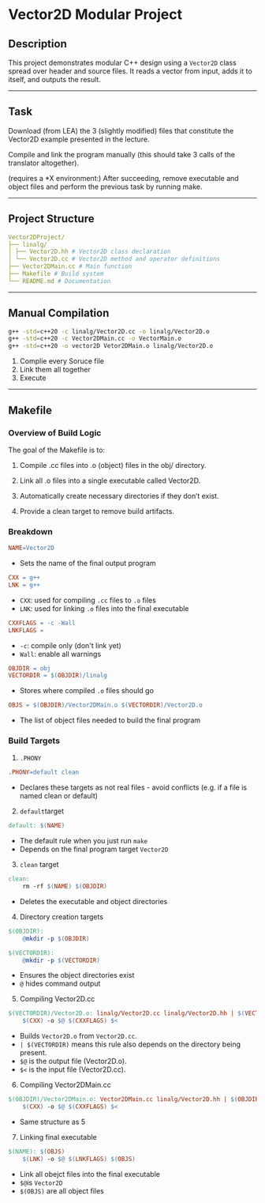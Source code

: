 # Vector2D Modular Project

## Description

This project demonstrates modular C++ design using a `Vector2D` class spread over header and source files. It reads a vector from input, adds it to itself, and outputs the result.

---

## Task

Download (from LEA) the 3 (slightly modified) files that constitute the Vector2D example presented in the lecture.

Compile and link the program manually (this should take 3 calls of the translator altogether).

(requires a *X environment:) After succeeding, remove executable and object files and perform the previous task by running make.

---

## Project Structure

```yaml
Vector2DProject/
├── linalg/
│ ├── Vector2D.hh # Vector2D class declaration
│ └── Vector2D.cc # Vector2D method and operator definitions
├── Vector2DMain.cc # Main function
├── Makefile # Build system
└── README.md # Documentation
```

---

## Manual Compilation

```bash
g++ -std=c++20 -c linalg/Vector2D.cc -o linalg/Vector2D.o
g++ -std=c++20 -c Vector2DMain.cc -o VectorMain.o
g++ -std=c++20 -o vector2D Vetor2DMain.o linalg/Vector2D.o
```

1. Complie every Soruce file
2. Link them all together
3. Execute

---

## Makefile

### Overview of Build Logic

The goal of the Makefile is to:

1. Compile .cc files into .o (object) files in the obj/ directory.

2. Link all .o files into a single executable called Vector2D.

3. Automatically create necessary directories if they don’t exist.

4. Provide a clean target to remove build artifacts.

### Breakdown

```makefile
NAME=Vector2D
```

- Sets the name of the final output program

```makefile
CXX = g++
LNK = g++
```

- `CXX`: used for compiling `.cc` files to `.o` files
- `LNK`: used for linking `.o` files into the final executable

```makefile
CXXFLAGS = -c -Wall
LNKFLAGS =
```

- `-c`: compile only (don't link yet)
- `Wall`: enable all warnings

```makefile
OBJDIR = obj
VECTORDIR = $(OBJDIR)/linalg
```

- Stores where compiled `.o` files should go

```makefile
OBJS = $(OBJDIR)/Vector2DMain.o $(VECTORDIR)/Vector2D.o
```

- The list of object files needed to build the final program

### Build Targets

1. `.PHONY`

```makefile
.PHONY=default clean
```

- Declares these targets as not real files - avoid conflicts (e.g. if a file is named clean or default)

2. `default`target

```makefile
default: $(NAME)
```

- The default rule when you just run `make`
- Depends on the final program target `Vector2D`

3. `clean` target

```makefile
clean:
    rm -rf $(NAME) $(OBJDIR)
```

- Deletes the executable and object directories

4. Directory creation targets

```makefile
$(OBJDIR):
	@mkdir -p $(OBJDIR)

$(VECTORDIR):
	@mkdir -p $(VECTORDIR)
```

- Ensures the object directories exist
- `@` hides command output

5. Compiling Vector2D.cc

```makefile
$(VECTORDIR)/Vector2D.o: linalg/Vector2D.cc linalg/Vector2D.hh | $(VECTORDIR)
    $(CXX) -o $@ $(CXXFLAGS) $<
```

- Builds `Vector2D.o` from `Vector2D.cc`.
- `| $(VECTORDIR)` means this rule also depends on the directory being present.
- `$@` is the output file (Vector2D.o).
- `$<` is the input file (Vector2D.cc).

6. Compiling Vector2DMain.cc

```makefile
$(OBJDIR)/Vector2DMain.o: Vector2DMain.cc linalg/Vector2D.hh | $(OBJDIR)
    $(CXX) -o $@ $(CXXFLAGS) $<
```

- Same structure as 5

7. Linking final executable

```makefile
$(NAME): $(OBJS)
    $(LNK) -o $@ $(LNKFLAGS) $(OBJS)
```

- Link all obejct files into the final executable
- `$@`is `Vector2D`
- `$(OBJS)` are all object files







